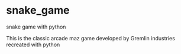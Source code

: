 # snake_game
 snake game with python 

This is the classic arcade maz game developed by Gremlin industries recreated with python
